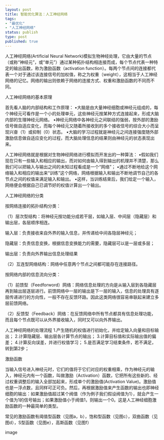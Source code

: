 ```yaml
--- 
layout: post
title: 智能优化算法：人工神经网络
tags: 
- "最优化"
- "人工神经网络"
status: publish
type: post
published: true
---
```

人工神经网络(Artificial Neural Network)模拟生物神经处理，它由大量的节点（或称“神经元”，或“单元”）通过某种拓扑结构相连接而成，每个节点代表一种特定的输出函数，称为激励函数（activation function）。每两个节点间的连接都代表一个对于通过该连接信号的加权值，称之为权重（weight），这相当于人工神经网络的记忆。网络的输出则依赖于网络的连接方式、权重和激励函数的不同而不同。

 

人工神经网络的基本原理

首先看人脑的内部结构和工作原理：
•大脑是由大量神经细胞或神经元组成的，每个神经元可看作是一个小的处理单元，这些神经元按某种方式连接起来，形成大脑内部的生理神经元网络。
•神经元网络中各神经元之间联结的强弱，按外部的激励信号做自适应变化，而每个神经元又随着所接收到的多个接收信号的综合大小而呈现兴奋（1）或抑制（0）状态。
•大脑的学习过程就是神经元之间连接强度随外部激励信息做自适应变化的过程，而大脑处理信息的结果则由神经元的状态表现出来。

人工神经网络就是根据对生物神经网络进行模拟而开发出的一种算法：
•假如我们现在只有一些输入和相应的输出，而对如何由输入得到输出的机理并不清楚，那么我们可以把输入与输出之间的未知过程看成是一个“网络”；
•通过不断地给这个网络输入和相应的输出来“训练”这个网络，网络根据输入和输出不断地调节自己的各节点之间的权值来满足输入和输出。
•这样，当训练结束后，我们给定一个输入，网络便会根据自己已调节好的权值计算出一个输出。

人工神经网络的分类

按网络连接的拓扑结构分类：

（1）层次型结构：将神经元按功能分成若干层，如输入层、中间层（隐藏层）和输出层，各层顺序相连。


输入层：负责接收来自外界的输入信息，并传递给中间各隐层神经元；

隐藏层：负责信息变换，根据信息变换能力的需要，隐藏层可以是一层或多层；

输出层：负责向外界输出信息处理结果

（2）互连型网络结构：网络中任意两个节点之间都可能存在连接路径。

按网络内部的信息流向分类：

（1）前馈型（Feedforword）网络：网络信息处理的方向是从输入层到各隐藏层再到输出层逐层进行。前馈网络中一层的输出是下一层的输入，信息的处理具有逐层传递进行的方向性，一般不存在反馈环路。因此这类网络很容易串联起来建立多层前馈网络。

（2）反馈型（Feedback）网络：在反馈网络中所有节点都具有信息处理功能，而且每个节点既可以从外界接收输入，同时又可以向外界输出。

 

人工神经网络的处理流程
1.产生随机的权值进行初始化，并给定输入向量和目标输出；
2.计算隐藏层、输出层各计算节点的输出；
3.计算目标值和实际输出值的偏差；
4.计算反向误差，并进行权值学习；
5.是否满足学习结束条件，若不满足，转到第2步；

激励函数

当输入信号进入神经元时，它们的值将于它们对应的权重相乘，作为神经元的输入，神经元内有一个函数，叫做激励（Activation）函数，它把所有这些新的、经过权重调整后的输入全部加起来，形成单个的激励值(Activation Value)。激励值也是一浮点数，且同样可正可负。然后，再根据激励值来产生函数的输出也即神经细胞的输出：如果激励值超过某个阀值（作为例子我们假设阀值为1），就会产生一个值为1的信号输出；如果激励值小于阀值1，则输出一个0。这是人工神经细胞激励函数的一种最简单的类型。

常见的激励函数有阈值型函数（见图a，b），饱和型函数（见图c），双曲函数（见图d），S型函数（见图e），高斯函数（见图f）

image
